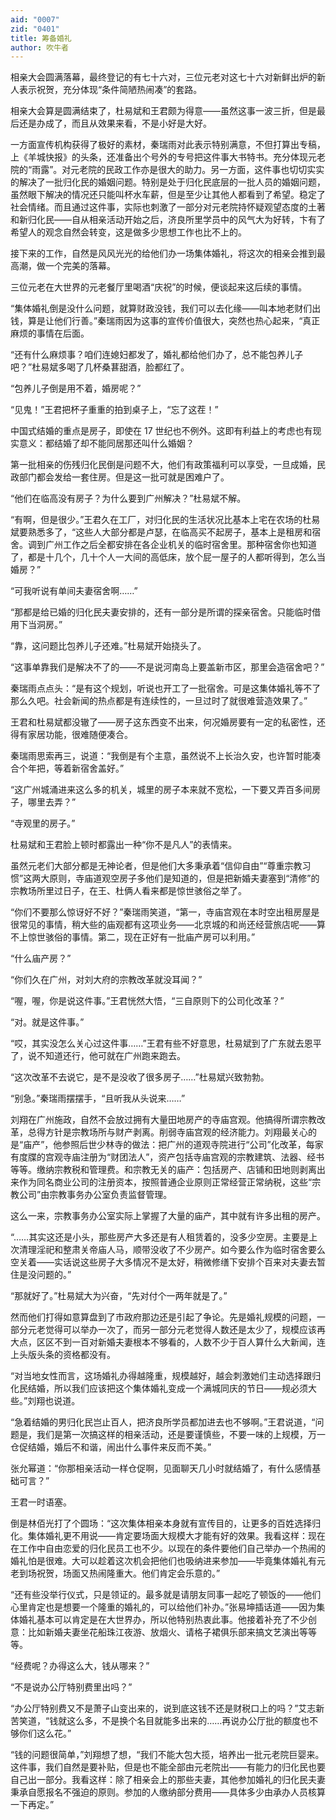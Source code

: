 ```yaml
---
aid: "0007"
zid: "0401"
title: 筹备婚礼
author: 吹牛者
---
```


相亲大会圆满落幕，最终登记的有七十六对，三位元老对这七十六对新鲜出炉的新人表示祝贺，充分体现“条件简陋热闹凑”的套路。

相亲大会算是圆满结束了，杜易斌和王君颇为得意――虽然这事一波三折，但是最后还是办成了，而且从效果来看，不是小好是大好。

一方面宣传机构获得了极好的素材，秦瑞雨对此表示特别满意，不但打算出专稿，上《羊城快报》的头条，还准备出个号外的专号把这件事大书特书。充分体现元老院的“雨露”。对元老院的民政工作亦是很大的助力。另一方面，这件事也切切实实的解决了一批归化民的婚姻问题。特别是处于归化民底层的一批人员的婚姻问题，虽然眼下解决的情况还只能叫杯水车薪，但是至少让其他人都看到了希望。稳定了社会情绪。而且通过这件事，实际也刺激了一部分对元老院持怀疑观望态度的土著和新归化民――自从相亲活动开始之后，济良所里学员中的风气大为好转，卞有了希望人的观念自然会转变，这是做多少思想工作也比不上的。

接下来的工作，自然是风风光光的给他们办一场集体婚礼，将这次的相亲会推到最高潮，做一个完美的落幕。

三位元老在大世界的元老餐厅里喝酒“庆祝”的时候，便谈起来这后续的事情。

“集体婚礼倒是没什么问题，就算财政没钱，我们可以去化缘――叫本地老财们出钱，算是让他们行善。”秦瑞雨因为这事的宣传价值很大，突然也热心起来，“真正麻烦的事情在后面。

“还有什么麻烦事？咱们连媳妇都发了，婚礼都给他们办了，总不能包养儿子吧？”杜易斌多喝了几杯桑葚甜酒，脸都红了。

“包养儿子倒是用不着，婚房呢？”

“见鬼！”王君把杯子重重的拍到桌子上，“忘了这茬！”

中国式结婚的重点是房子，即使在 17 世纪也不例外。这即有利益上的考虑也有现实意义：都结婚了却不能同居那还叫什么婚姻？

第一批相亲的伤残归化民倒是问题不大，他们有政策福利可以享受，一旦成婚，民政部门都会发给一套住房。但是这一批可就是困难户了。

“他们在临高没有房子？为什么要到广州解决？”杜易斌不解。

“有啊，但是很少。”王君久在工厂，对归化民的生活状况比基本上宅在农场的杜易斌要熟悉多了，“这些人大部分都是卢瑟，在临高买不起房子，基本上是租房和宿舍。调到广州工作之后全都安排在各企业机关的临时宿舍里。那种宿舍你也知道了，都是十几个，几十个人一大间的高低床，放个屁一屋子的人都听得到，怎么当婚房？”

“可我听说有单间夫妻宿舍啊……”

“那都是给已婚的归化民夫妻安排的，还有一部分是所谓的探亲宿舍。只能临时借用下当洞房。”

“靠，这问题比包养儿子还难。”杜易斌开始挠头了。

“这事单靠我们是解决不了的――不是说河南岛上要盖新市区，那里会造宿舍吧？”

秦瑞雨点点头：“是有这个规划，听说也开工了一批宿舍。可是这集体婚礼等不了那么久吧。社会新闻的热点都是有连续性的，一旦过时了就很难营造效果了。”

王君和杜易斌都没辙了――房子这东西变不出来，何况婚房要有一定的私密性，还得有家居功能，很难随便凑合。

秦瑞雨思索再三，说道：“我倒是有个主意，虽然说不上长治久安，也许暂时能凑合个年把，等着新宿舍盖好。”

“这广州城涌进来这么多的机关，城里的房子本来就不宽松，一下要又弄百多间房子，哪里去弄？”

“寺观里的房子。”

杜易斌和王君脸上顿时都露出一种“你不是凡人”的表情来。

虽然元老们大部分都是无神论者，但是他们大多秉承着“信仰自由”“尊重宗教习惯”这两大原则，寺庙道观空房子多他们是知道的，但是把新婚夫妻塞到“清修”的宗教场所里过日子，在王、杜俩人看来都是惊世骇俗之举了。

“你们不要那么惊讶好不好？”秦瑞雨笑道，“第一，寺庙宫观在本时空出租房屋是很常见的事情，稍大些的庙观都有这项业务――北京城的和尚还经营旅店呢――算不上惊世骇俗的事情。第二，现在正好有一批庙产房可以利用。”

“什么庙产房？”

“你们久在广州，对刘大府的宗教改革就没耳闻？”

“喔，喔，你是说这件事。”王君恍然大悟，“三自原则下的公司化改革？”

“对。就是这件事。”

“哎，其实没怎么关心过这件事……”王君有些不好意思，杜易斌到了广东就去恩平了，说不知道还行，他可就在广州跑来跑去。

“这次改革不去说它，是不是没收了很多房子……”杜易斌兴致勃勃。

“别急。”秦瑞雨摆摆手，“且听我从头说来……”

刘翔在广州施政，自然不会放过拥有大量田地房产的寺庙宫观。他搞得所谓宗教改革，总得方针是宗教场所与财产剥离。削弱寺庙宫观的经济能力。刘翔最关心的是“庙产”，他参照后世少林寺的做法：把广州的道观寺院进行“公司”化改革，每家有度牒的宫观寺庙注册为“财团法人”，资产包括寺庙宫观的宗教建筑、法器、经书等等。缴纳宗教税和管理费。和宗教无关的庙产：包括房产、店铺和田地则剥离出来作为同名商业公司的注册资本，按照普通企业原则正常经营正常纳税，这些“宗教公司”由宗教事务办公室负责监督管理。

这么一来，宗教事务办公室实际上掌握了大量的庙产，其中就有许多出租的房产。

“……其实这还是小头，那些房产大多还是有人租赁着的，没多少空房。主要是上次清理淫祀和整肃关帝庙人马，顺带没收了不少房产。如今要么作为临时宿舍要么空关着――实话说这些房子大多情况不是太好，稍微修缮下安排个百来对夫妻去暂住是没问题的。”

“那就好了。”杜易斌大为兴奋，“先对付个一两年就是了。”

然而他们打得如意算盘到了市政府那边还是引起了争论。先是婚礼规模的问题，一部分元老觉得可以举办一次了，而另一部分元老觉得人数还是太少了，规模应该再大点，区区不到一百对新婚夫妻根本不够看的，人数不少于百人算什么大新闻，连上头版头条的资格都没有。

“对当地女性而言，这场婚礼办得越隆重，规模越好，越会刺激她们主动选择跟归化民结婚，所以我们应该把这个集体婚礼变成一个满城同庆的节日――规必须大些。”刘翔也说道。

“急着结婚的男归化民岂止百人，把济良所学员都加进去也不够啊。”王君说道，“问题是，我们是第一次搞这样的相亲活动，还是要谨慎些，不要一味的上规模，万一仓促结婚，婚后不和谐，闹出什么事件来反而不美。”

张允幂道：“你那相亲活动一样仓促啊，见面聊天几小时就结婚了，有什么感情基础可言？”

王君一时语塞。

倒是林佰光打了个圆场：“这次集体相亲本身就有宣传目的，让更多的百姓选择归化。集体婚礼更不用说――肯定要场面大规模大才能有好的效果。我看这样：现在在工作中自由恋爱的归化民员工也不少。以现在的条件要他们自己举办一个热闹的婚礼怕是很难。大可以趁着这次机会把他们也吸纳进来参加――毕竟集体婚礼有元老到场祝贺，场面又热闹隆重大。他们肯定会乐意的。”

“还有些没举行仪式，只是领证的。最多就是请朋友同事一起吃了顿饭的――他们心里肯定也是想要一个隆重的婚礼的，可以给他们补办。”张易坤插话道――因为集体婚礼基本可以肯定是在大世界办，所以他特别热衷此事。他接着补充了不少创意：比如新婚夫妻坐花船珠江夜游、放烟火、请格子裙俱乐部来搞文艺演出等等等。

“经费呢？办得这么大，钱从哪来？”

“不是说办公厅特别费里出吗？”

“办公厅特别费又不是萧子山变出来的，说到底这钱不还是财税口上的吗？”艾志新苦笑道，“钱就这么多，不是换个名目就能多出来的……再说办公厅批的额度也不够你们这么花。”

“钱的问题很简单，”刘翔想了想，“我们不能大包大揽，培养出一批元老院巨婴来。这件事，我们自然是要补贴，但是也不能全部由元老院出――有能力的归化民也要自己出一部分。我看这样：除了相亲会上的那些夫妻，其他参加婚礼的归化民夫妻秉承自愿报名不强迫的原则。参加的人缴纳部分费用――具体多少由承办人员核算一下再定。”
